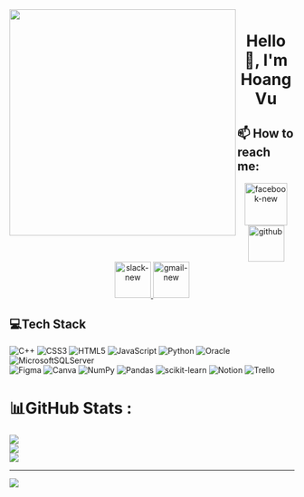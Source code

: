 <img align="left" width="400" src="https://github.githubassets.com/images/modules/profile/profile-first-repo.svg">
<h1 align="center">Hello 👋, I'm Hoang Vu</h1>

## 📫 How to reach me:
<p align="center">
  <a
    href="https://www.facebook.com/profile.php?id=100026563503598"
    alt="Facebook"
  >
    <img width="75" height="75" 
      src="https://img.icons8.com/plasticine/100/facebook-new.png" alt="facebook-new"
      target="_blank"
    />
  </a>
  <a href="https://github.com/LTHoangVu" alt="Github">
    <img width="64" height="64"
      src="https://img.icons8.com/wired/64/github.png" alt="github"
      target="_blank"
    />
  </a>
  <a
    href="https://sun-xseeds.slack.com/team/U0411NYKB28"
    alt="Slack"
    target="_blank"
  >
    <img width="64" height="64"
      src="https://img.icons8.com/plasticine/100/slack-new.png" alt="slack-new"
    />
  </a>
  <a href="mailto:lthoangvu03052003@gmail.com" alt="Email">
    <img width="64" height="64" 
      src="https://img.icons8.com/plasticine/100/gmail-new.png" alt="gmail-new"
      target="_blank"
    />
  </a>
</p>


## 💻Tech Stack
![C++](https://img.shields.io/badge/c++-%2300599C.svg?style=plastic&logo=c%2B%2B&logoColor=white) 
![CSS3](https://img.shields.io/badge/css3-%231572B6.svg?style=plastic&logo=css3&logoColor=white) 
![HTML5](https://img.shields.io/badge/html5-%23E34F26.svg?style=plastic&logo=html5&logoColor=white) 
![JavaScript](https://img.shields.io/badge/javascript-%23323330.svg?style=plastic&logo=javascript&logoColor=%23F7DF1E) 
![Python](https://img.shields.io/badge/python-3670A0?style=plastic&logo=python&logoColor=ffdd54) 
![Oracle](https://img.shields.io/badge/Oracle-F80000?style=plastic&logo=oracle&logoColor=white) 
![MicrosoftSQLServer](https://img.shields.io/badge/Microsoft%20SQL%20Sever-CC2927?style=plastic&logo=microsoft%20sql%20server&logoColor=white) 	
![Figma](https://img.shields.io/badge/figma-%23F24E1E.svg?style=plastic&logo=figma&logoColor=white) 
![Canva](https://img.shields.io/badge/Canva-%2300C4CC.svg?style=plastic&logo=Canva&logoColor=white) 
![NumPy](https://img.shields.io/badge/numpy-%23013243.svg?style=plastic&logo=numpy&logoColor=white) 
![Pandas](https://img.shields.io/badge/pandas-%23150458.svg?style=plastic&logo=pandas&logoColor=white) 
![scikit-learn](https://img.shields.io/badge/scikit--learn-%23F7931E.svg?style=plastic&logo=scikit-learn&logoColor=white) 
![Notion](https://img.shields.io/badge/Notion-%23000000.svg?style=plastic&logo=notion&logoColor=white) 
![Trello](https://img.shields.io/badge/Trello-%23026AA7.svg?style=plastic&logo=Trello&logoColor=white)

# 📊GitHub Stats :
![](https://github-readme-stats.vercel.app/api?username=LTHoangVu&theme=radical&hide_border=false&include_all_commits=true&count_private=true)<br/>
![](https://github-readme-streak-stats.herokuapp.com/?user=LTHoangVu&theme=radical&hide_border=false)<br/>
![](https://github-readme-stats.vercel.app/api/top-langs/?username=LTHoangVu&theme=radical&hide_border=false&include_all_commits=true&count_private=true&layout=compact)

---
[![](https://visitcount.itsvg.in/api?id=LTHoangVu&icon=2&color=1)](https://visitcount.itsvg.in)


